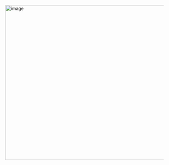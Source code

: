 <img width="1227" height="494" alt="image" src="https://github.com/user-attachments/assets/aff5c1a9-efb6-413b-b39e-597586df42a5" />
